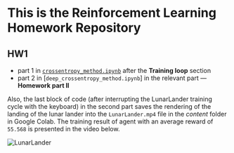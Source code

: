 # This is the Reinforcement Learning Homework Repository #
## HW1 ##
* part 1 in [`crossentropy_method.ipynb`](https://github.com/Shilovski/RL/blob/main/crossentropy_method.ipynb) after the __Training loop__ section
* part 2 in [`deep_crossentropy_method.ipynb`] in the relevant part &mdash; __Homework part II__

Also, the last block of code (after interrupting the LunarLander training cycle with the keyboard) in the second part saves the rendering of the landing of the lunar lander into the `LunarLander.mp4` file in the _content_ folder in Google Colab. 
The training result of agent with an average reward of `55.568` is presented in the video below.

![LunarLander](https://user-images.githubusercontent.com/75098744/225776654-7c0dbc05-8cac-49ef-bda2-ddb4656a4ddb.gif)
